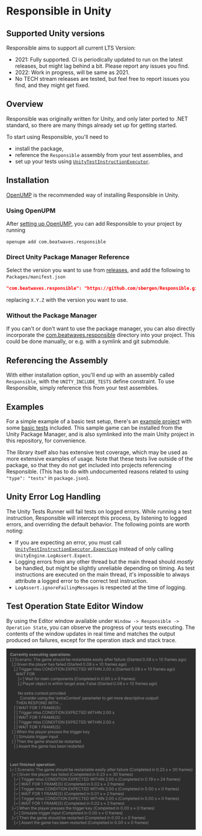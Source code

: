 # Responsible in Unity

## Supported Unity versions

Responsible aims to support all current LTS Version:
* 2021: Fully supported. CI is periodically updated to run on the latest releases,
  but might lag behind a bit. Please report any issues you find.
* 2022: Work in progress, will be same as 2021.
* No TECH stream releases are tested, but feel free to report issues you find, and they might get fixed.

## Overview

Responsible was originally written for Unity,
and only later ported to .NET standard,
so there are many things already set up for getting started.

To start using Responsible, you'll need to
* install the package,
* reference the `Responsible` assembly from your test assemblies, and
* set up your tests using [`UnityTestInstructionExecutor`](xref:Responsible.Unity.UnityTestInstructionExecutor).

## Installation

[OpenUMP](https://openupm.com/) is the recommended way of installing Responsible in Unity.

### Using OpenUPM

After [setting up OpenUMP](https://openupm.com/docs/),
you can add Responsible to your project by running
```
openupm add com.beatwaves.responsible
```

### Direct Unity Package Manager Reference

Select the version you want to use from
[releases](https://github.com/sbergen/Responsible/releases),
and add the following to `Packages/manifest.json`
```json
"com.beatwaves.responsible": "https://github.com/sbergen/Responsible.git?path=/com.beatwaves.responsible#vX.Y.Z"
```
replacing `X.Y.Z` with the version you want to use.

### Without the Package Manager

If you can't or don't want to use the package manager, you can also directly incorporate
the [com.beatwaves.responsible](https://github.com/sbergen/responsible/tree/main/com.beatwaves.responsible) directory into your project.
This could be done manually, or e.g. with a symlink and git submodule.

## Referencing the Assembly

With either installation option, you'll end up with an assembly called `Responsible`,
with the `UNITY_INCLUDE_TESTS` define constraint.
To use Responsible, simply reference this from your test assemblies.

## Examples

For a simple example of a basic test setup,
there's an [example project](https://github.com/sbergen/responsible/tree/main/com.beatwaves.responsible/Samples~/ResponsibleGame)
with some [basic tests](https://github.com/sbergen/responsible/tree/main/com.beatwaves.responsible/Samples~/ResponsibleGame/PlayModeTests) included.
This sample game can be installed from the Unity Package Manager,
and is also symlinked into the main Unity project in this repository, for convenience.

The library itself also has extensive test coverage,
which may be used as more extensive examples of usage.
Note that these tests live outside of the package,
so that they do not get included into projects referencing Responsible.
(This has to do with undocumented reasons related to using `"type": "tests"` in `package.json`).

## Unity Error Log Handling

The Unity Tests Runner will fail tests on logged errors.
While running a test instruction, Responsible will intercept this process,
by listening to logged errors, and overriding the default behavior.
The following points are worth noting:
* If you are expecting an error, you must call
[`UnityTestInstructionExecutor.ExpectLog`](xref:Responsible.Unity.UnityTestInstructionExecutor#Responsible_Unity_UnityTestInstructionExecutor_ExpectLog_UnityEngine_LogType_System_Text_RegularExpressions_Regex_)
instead of only calling `UnityEngine.LogAssert.Expect`.
* Logging errors from any other thread but the main thread should *mostly* be handled,
  but might be slightly unreliable depending on timing.
  As test instructions are executed on the main thread,
  it's impossible to always attribute a logged error to the correct test instruction.
* `LogAssert.ignoreFailingMessages` is respected at the time of logging.

## Test Operation State Editor Window

By using the Editor window available under `Window -> Responsible -> Operation State`,
you can observe the progress of your tests executing.
The contents of the window updates in real time and matches the output produced on failures,
except for the operation stack and stack trace.

<img src="images/UnityStateWindow.png" srcset="images/UnityStateWindow.png 2x" alt="Screenshot of Unity Operation State Window">
